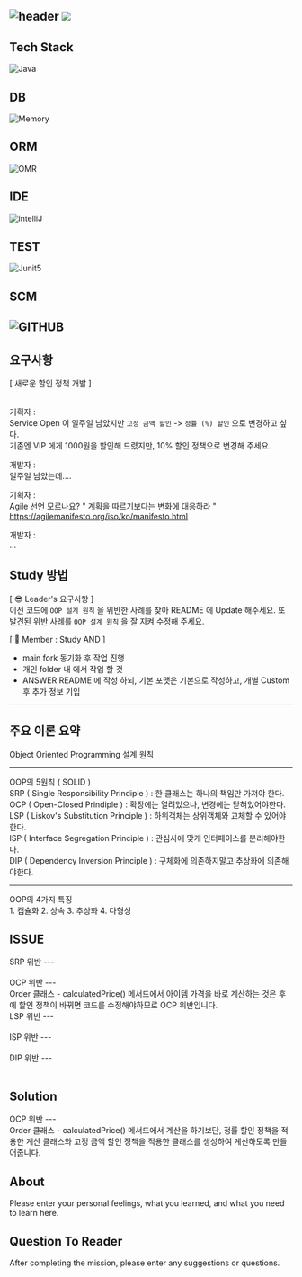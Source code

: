 ![header](https://capsule-render.vercel.app/api?type=soft&color=auto&height=150&section=header&text=UserManagement&fontSize=90&animation=blink&align=center)
<a href="https://hits.seeyoufarm.com"><img src="https://hits.seeyoufarm.com/api/count/incr/badge.svg?url=https%3A%2F%2Fgithub.com%2FFX-STUDY%2FBE-STUDY%2Fhit-counter&count_bg=%2379C83D&title_bg=%23555555&icon=&icon_color=%23E7E7E7&title=hits&edge_flat=false"/></a>
--
## Tech Stack
![Java](https://img.shields.io/badge/Java-ED8B00?style=for-the-badge&logo=openjdk&logoColor=white)
## DB
![Memory](https://img.shields.io/badge/Memory-000000?style=for-the-badge&logo=memory&logoColor=white)
## ORM
![OMR](https://img.shields.io/badge/NONE-000000?style=for-the-badge&logo=NONE&logoColor=white)
## IDE
![intelliJ](https://img.shields.io/badge/IntelliJIDEA-000000?style=for-the-badge&logo=IntelliJIDEA&logoColor=white)
## TEST
![Junit5](https://img.shields.io/badge/JUnit5-25A162?style=for-the-badge&logo=JUnit5&logoColor=white)
## SCM
![GITHUB](https://img.shields.io/badge/GitHub-100000?style=for-the-badge&logo=github&logoColor=white)
--
## 요구사항
[ 새로운 할인 정책 개발 ]<br><br>

기획자 : <br>
Service Open 이 일주일 남았지만 `고정 금액 할인` -> `정률 (%) 할인` 으로 변경하고 싶다.<br>
기존엔 VIP 에게 1000원을 할인해 드렸지만, 10% 할인 정책으로 변경해 주세요.<br>

개발자 : <br>
일주일 남았는데.... <br>

기획자 : <br>
Agile 선언 모르나요? " 계획을 따르기보다는 변화에 대응하라 " <br>
https://agilemanifesto.org/iso/ko/manifesto.html <br>

개발자 :<br>
...<br>

## Study 방법
[ 😎 Leader's 요구사항 ] <br>
이전 코드에 `OOP 설계 원칙` 을 위반한 사례를 찾아 README 에 Update 해주세요.
또 발견된 위반 사례를 `OOP 설계 원칙` 을 잘 지켜 수정해 주세요.

[ 🧐 Member : Study AND ] <br>
   - main fork 동기화 후 작업 진행
   - 개인 folder 내 에서 작업 할 것
   - ANSWER README 에 작성 하되, 기본 포맷은 기본으로 작성하고, 개별 Custom 후 추가 정보 기입

---

## 주요 이론 요약
Object Oriented Programming 설계 원칙 <br>
<hr>
OOP의 5원칙 ( SOLID ) <br>
SRP ( Single Responsibility Prindiple ) : 한 클래스는 하나의 책임만 가져야 한다. <br>
OCP ( Open-Closed Prindiple ) : 확장에는 열려있으나, 변경에는 닫혀있어야한다. <br>
LSP ( Liskov's Substitution Principle ) : 하위객체는 상위객체와 교체할 수 있어야한다. <br>
ISP ( Interface Segregation Principle ) : 관심사에 맞게 인터페이스를 분리해야한다. <br>
DIP ( Dependency Inversion Principle ) : 구체화에 의존하지말고 추상화에 의존해야한다. <br>
<hr>
OOP의 4가지 특징 <br>
1. 캡슐화 2. 상속 3. 추상화 4. 다형성

## ISSUE

SRP 위반 --- <br>
 <br>
OCP 위반 --- <br>
 Order 클래스 - calculatedPrice() 메서드에서 아이템 가격을 바로 계산하는 것은 후에 할인 정책이 바뀌면 코드를 수정해야하므로 OCP 위반입니다. <br>
LSP 위반 --- <br>
 <br>
ISP 위반 --- <br>
 <br>
DIP 위반 --- <br>
 <br>
## Solution

OCP 위반 --- <br>
Order 클래스 - calculatedPrice() 메서드에서 계산을 하기보단, 정률 할인 정책을 적용한 계산 클래스와 고정 금액 할인 정책을 적용한 클래스를 생성하여 계산하도록 만들어줍니다.

## About

Please enter your personal feelings, what you learned, and what you need to learn here.

## Question To Reader

After completing the mission, please enter any suggestions or questions.

